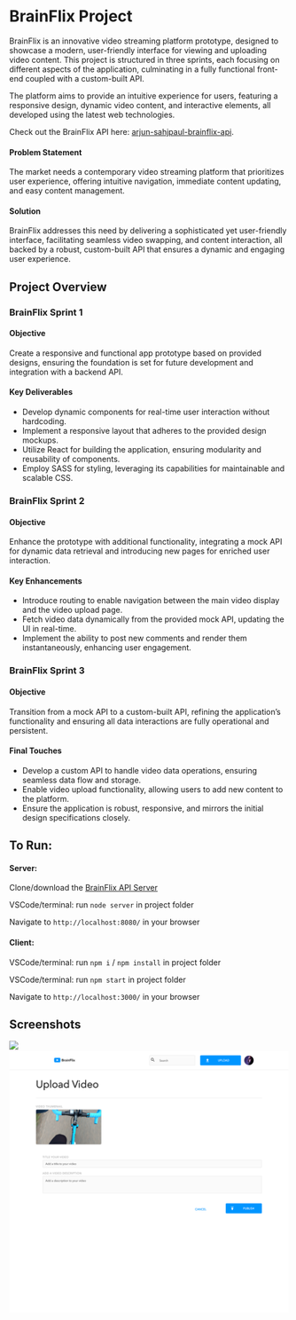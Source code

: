 # BrainFlix Project

BrainFlix is an innovative video streaming platform prototype, designed to showcase a modern, user-friendly interface for viewing and uploading video content. This project is structured in three sprints, each focusing on different aspects of the application, culminating in a fully functional front-end coupled with a custom-built API.

The platform aims to provide an intuitive experience for users, featuring a responsive design, dynamic video content, and interactive elements, all developed using the latest web technologies.

Check out the BrainFlix API here: [arjun-sahjpaul-brainflix-api](https://github.com/ffluxpavillion/arjun-sahjpaul-brainflix-api).


#### Problem Statement

The market needs a contemporary video streaming platform that prioritizes user experience, offering intuitive navigation, immediate content updating, and easy content management.

#### Solution

BrainFlix addresses this need by delivering a sophisticated yet user-friendly interface, facilitating seamless video swapping, and content interaction, all backed by a robust, custom-built API that ensures a dynamic and engaging user experience.

## Project Overview

### BrainFlix Sprint 1

#### Objective

Create a responsive and functional app prototype based on provided designs, ensuring the foundation is set for future development and integration with a backend API.

#### Key Deliverables

- Develop dynamic components for real-time user interaction without hardcoding.
- Implement a responsive layout that adheres to the provided design mockups.
- Utilize React for building the application, ensuring modularity and reusability of components.
- Employ SASS for styling, leveraging its capabilities for maintainable and scalable CSS.

### BrainFlix Sprint 2

#### Objective

Enhance the prototype with additional functionality, integrating a mock API for dynamic data retrieval and introducing new pages for enriched user interaction.

#### Key Enhancements

- Introduce routing to enable navigation between the main video display and the video upload page.
- Fetch video data dynamically from the provided mock API, updating the UI in real-time.
- Implement the ability to post new comments and render them instantaneously, enhancing user engagement.

### BrainFlix Sprint 3

#### Objective

Transition from a mock API to a custom-built API, refining the application’s functionality and ensuring all data interactions are fully operational and persistent.

#### Final Touches

- Develop a custom API to handle video data operations, ensuring seamless data flow and storage.
- Enable video upload functionality, allowing users to add new content to the platform.
- Ensure the application is robust, responsive, and mirrors the initial design specifications closely.

## To Run:

#### Server:
Clone/download the [BrainFlix API Server](https://github.com/ffluxpavillion/arjun-sahjpaul-brainflix-api)

VSCode/terminal: run `node server` in project folder

Navigate to `http://localhost:8080/` in your browser

#### Client:
VSCode/terminal: run `npm i` / `npm install` in project folder

VSCode/terminal: run `npm start` in project folder

Navigate to `http://localhost:3000/` in your browser


## Screenshots
<img src = "https://github.com/ffluxpavillion/arjun-sahjpaul-brainflix/blob/Sprint-2/src/assets/screenshots/Brainflix_page-1.png?raw=true">
<img src = "https://github.com/ffluxpavillion/arjun-sahjpaul-brainflix/blob/Sprint-2/src/assets/screenshots/Brainflix_page-2.png?raw=true">

